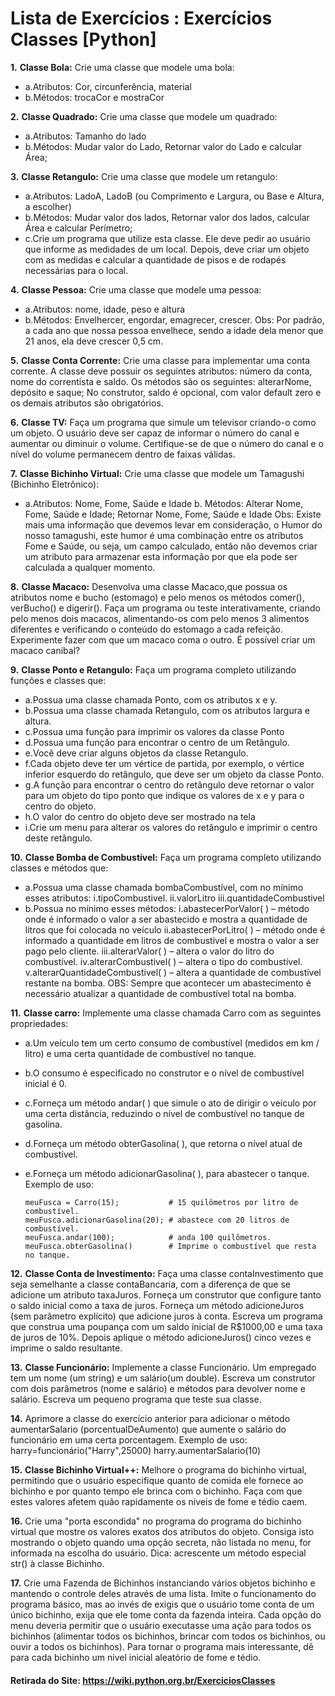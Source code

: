 # Lista de Exercícios : Exercícios Classes [Python]

**1.** <b>Classe Bola:</b> Crie uma classe que modele uma bola:

*	a.Atributos: Cor, circunferência, material
*	b.Métodos: trocaCor e mostraCor

**2.** <b>Classe Quadrado:</b> Crie uma classe que modele um quadrado:

*	a.Atributos: Tamanho do lado
*	b.Métodos: Mudar valor do Lado, Retornar valor do Lado e calcular Área;

**3.** <b>Classe Retangulo:</b> Crie uma classe que modele um retangulo:

*	a.Atributos: LadoA, LadoB (ou Comprimento e Largura, ou Base e Altura, a escolher)
*	b.Métodos: Mudar valor dos lados, Retornar valor dos lados, calcular Área e calcular Perímetro;
*	c.Crie um programa que utilize esta classe. Ele deve pedir ao usuário que informe as medidades de um local. Depois, deve criar um objeto com as medidas e calcular a quantidade de pisos e de rodapés necessárias para o local.

**4.** <b>Classe Pessoa:</b> Crie uma classe que modele uma pessoa:

*	a.Atributos: nome, idade, peso e altura
*	b.Métodos: Envelhercer, engordar, emagrecer, crescer. Obs: Por padrão, a cada ano que nossa pessoa envelhece, sendo a idade dela menor que 21 anos, ela deve crescer 0,5 cm.

**5.** <b>Classe Conta Corrente:</b> Crie uma classe para implementar uma conta corrente. A classe deve possuir os seguintes atributos: número da conta, nome do correntista e saldo. Os métodos são os seguintes: alterarNome, depósito e saque; No construtor, saldo é opcional, com valor default zero e os demais atributos são obrigatórios.

**6.** <b>Classe TV:</b> Faça um programa que simule um televisor criando-o como um objeto. O usuário deve ser capaz de informar o número do canal e aumentar ou diminuir o volume. Certifique-se de que o número do canal e o nível do volume permanecem dentro de faixas válidas.

**7.** <b>Classe Bichinho Virtual:</b> Crie uma classe que modele um Tamagushi (Bichinho Eletrônico):

*	a.Atributos: Nome, Fome, Saúde e Idade b. Métodos: Alterar Nome, Fome, Saúde e Idade; Retornar Nome, Fome, Saúde e Idade Obs: Existe mais uma informação que devemos levar em consideração, o Humor do nosso tamagushi, este humor é uma combinação entre os atributos Fome e Saúde, ou seja, um campo calculado, então não devemos criar um atributo para armazenar esta informação por que ela pode ser calculada a qualquer momento.

**8.** <b>Classe Macaco:</b> Desenvolva uma classe Macaco,que possua os atributos nome e bucho (estomago) e pelo menos os métodos comer(), verBucho() e digerir(). Faça um programa ou teste interativamente, criando pelo menos dois macacos, alimentando-os com pelo menos 3 alimentos diferentes e verificando o conteúdo do estomago a cada refeição. Experimente fazer com que um macaco coma o outro. É possível criar um macaco canibal?

**9.** <b>Classe Ponto e Retangulo:</b> Faça um programa completo utilizando funções e classes que:

*	a.Possua uma classe chamada Ponto, com os atributos x e y.
*	b.Possua uma classe chamada Retangulo, com os atributos largura e altura.
*	c.Possua uma função para imprimir os valores da classe Ponto
*	d.Possua uma função para encontrar o centro de um Retângulo.
*	e.Você deve criar alguns objetos da classe Retangulo.
*	f.Cada objeto deve ter um vértice de partida, por exemplo, o vértice inferior esquerdo do retângulo, que deve ser um objeto da classe Ponto.
*	g.A função para encontrar o centro do retângulo deve retornar o valor para um objeto do tipo ponto que indique os valores de x e y para o centro do objeto.
*	h.O valor do centro do objeto deve ser mostrado na tela
*	i.Crie um menu para alterar os valores do retângulo e imprimir o centro deste retângulo.

**10.** <b>Classe Bomba de Combustível:</b> Faça um programa completo utilizando classes e métodos que:

*	a.Possua uma classe chamada bombaCombustível, com no mínimo esses atributos:
			i.tipoCombustivel.
			ii.valorLitro
			iii.quantidadeCombustivel
*	b.Possua no mínimo esses métodos:
			i.abastecerPorValor( ) – método onde é informado o valor a ser abastecido e mostra a quantidade de litros que foi colocada no veículo
			ii.abastecerPorLitro( ) – método onde é informado a quantidade em litros de combustível e mostra o valor a ser pago pelo cliente.
			iii.alterarValor( ) – altera o valor do litro do combustível.
			iv.alterarCombustivel( ) – altera o tipo do combustível.
			v.alterarQuantidadeCombustivel( ) – altera a quantidade de combustível restante na bomba.
OBS: Sempre que acontecer um abastecimento é necessário atualizar a quantidade de combustível total na bomba.

**11.** <b>Classe carro:</b> Implemente uma classe chamada Carro com as seguintes propriedades:

*	a.Um veículo tem um certo consumo de combustível (medidos em km / litro) e uma certa quantidade de combustível no tanque.
*	b.O consumo é especificado no construtor e o nível de combustível inicial é 0.
*	c.Forneça um método andar( ) que simule o ato de dirigir o veículo por uma certa distância, reduzindo o nível de combustível no tanque de gasolina.
*	d.Forneça um método obterGasolina( ), que retorna o nível atual de combustível.
*	e.Forneça um método adicionarGasolina( ), para abastecer o tanque. Exemplo de uso:

		meuFusca = Carro(15);           # 15 quilômetros por litro de combustível. 
		meuFusca.adicionarGasolina(20); # abastece com 20 litros de combustível. 
		meuFusca.andar(100);            # anda 100 quilômetros.
		meuFusca.obterGasolina()        # Imprime o combustível que resta no tanque.

**12.** <b>Classe Conta de Investimento:</b> Faça uma classe contaInvestimento que seja semelhante a classe contaBancaria, com a diferença de que se adicione um atributo taxaJuros. Forneça um construtor que configure tanto o saldo inicial como a taxa de juros. Forneça um método adicioneJuros (sem parâmetro explícito) que adicione juros à conta. Escreva um programa que construa uma poupança com um saldo inicial de R$1000,00 e uma taxa de juros de 10%. Depois aplique o método adicioneJuros() cinco vezes e imprime o saldo resultante.

**13.** <b>Classe Funcionário:</b> Implemente a classe Funcionário. Um empregado tem um nome (um string) e um salário(um double). Escreva um construtor com dois parâmetros (nome e salário) e métodos para devolver nome e salário. Escreva um pequeno programa que teste sua classe.

**14.** Aprimore a classe do exercício anterior para adicionar o método aumentarSalario (porcentualDeAumento) que aumente o salário do funcionário em uma certa porcentagem.
	Exemplo de uso:
		harry=funcionário("Harry",25000)
		harry.aumentarSalario(10)

**15.** <b>Classe Bichinho Virtual++:</b> Melhore o programa do bichinho virtual, permitindo que o usuário especifique quanto de comida ele fornece ao bichinho e por quanto tempo ele brinca com o bichinho. Faça com que estes valores afetem quão rapidamente os níveis de fome e tédio caem.

**16.** Crie uma "porta escondida" no programa do programa do bichinho virtual que mostre os valores exatos dos atributos do objeto. Consiga isto mostrando o objeto quando uma opção secreta, não listada no menu, for informada na escolha do usuário. Dica: acrescente um método especial str() à classe Bichinho.

**17.** Crie uma Fazenda de Bichinhos instanciando vários objetos bichinho e mantendo o controle deles através de uma lista. Imite o funcionamento do programa básico, mas ao invés de exigis que o usuário tome conta de um único bichinho, exija que ele tome conta da fazenda inteira. Cada opção do menu deveria permitir que o usuário executasse uma ação para todos os bichinhos (alimentar todos os bichinhos, brincar com todos os bichinhos, ou ouvir a todos os bichinhos). Para tornar o programa mais interessante, dê para cada bichinho um nivel inicial aleatório de fome e tédio.

#### Retirada do Site: https://wiki.python.org.br/ExerciciosClasses
